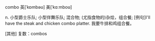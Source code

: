 combo 英[ˈkɒmbəʊ] 美[ˈkɑːmboʊ]

n. 小型爵士乐队; 小型伴舞乐队; 混合物; (尤指食物的)杂烩，组合餐;
[例句]I'll have the steak and chicken combo platter.
我要牛排和鸡组合餐。

[其他] 复数：combos
